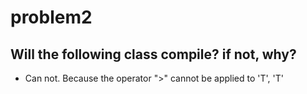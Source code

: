 # problem2

## Will the following class compile? if not, why?
- Can not. Because the operator ">" cannot be applied to 'T', 'T'
